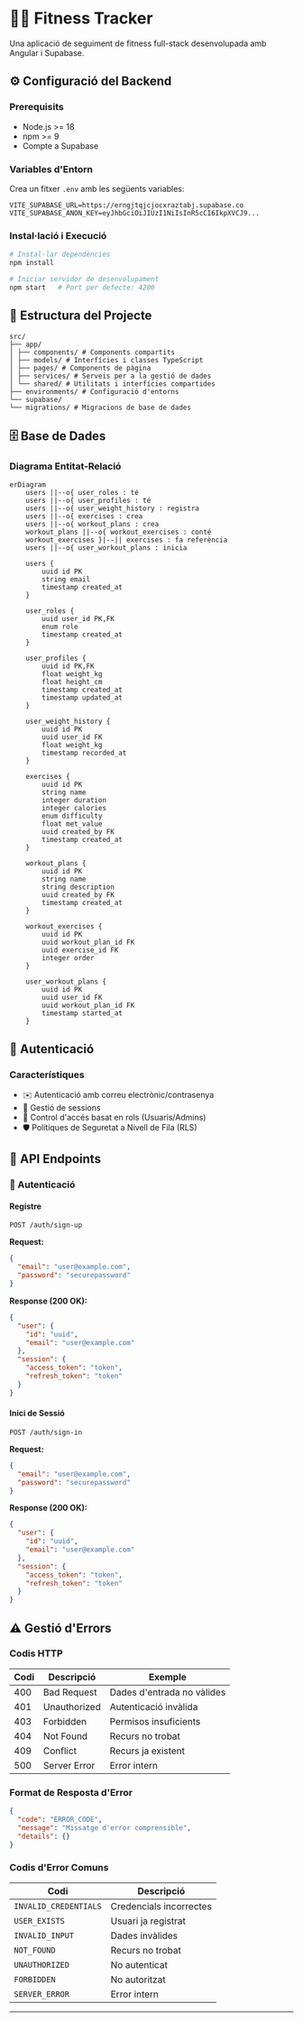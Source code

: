 # 🏋️‍♂️ Fitness Tracker

Una aplicació de seguiment de fitness full-stack desenvolupada amb Angular i Supabase.

## ⚙️ Configuració del Backend

### Prerequisits
- Node.js >= 18
- npm >= 9
- Compte a Supabase

### Variables d'Entorn

Crea un fitxer `.env` amb les següents variables:

```env
VITE_SUPABASE_URL=https://erngjtqjcjocxraztabj.supabase.co
VITE_SUPABASE_ANON_KEY=eyJhbGciOiJIUzI1NiIsInR5cCI6IkpXVCJ9...
```

### Instal·lació i Execució

```bash
# Instal·lar dependències
npm install

# Iniciar servidor de desenvolupament
npm start   # Port per defecte: 4200
```

## 📁 Estructura del Projecte

```
src/
├── app/
│ ├── components/ # Components compartits
│ ├── models/ # Interfícies i classes TypeScript
│ ├── pages/ # Components de pàgina
│ ├── services/ # Serveis per a la gestió de dades
│ └── shared/ # Utilitats i interfícies compartides
├── environments/ # Configuració d'entorns
└── supabase/
└── migrations/ # Migracions de base de dades
```


## 🗄️ Base de Dades

### Diagrama Entitat-Relació

```mermaid
erDiagram
    users ||--o{ user_roles : té
    users ||--o{ user_profiles : té
    users ||--o{ user_weight_history : registra
    users ||--o{ exercises : crea
    users ||--o{ workout_plans : crea
    workout_plans ||--o{ workout_exercises : conté
    workout_exercises }|--|| exercises : fa referència
    users ||--o{ user_workout_plans : inicia

    users {
        uuid id PK
        string email
        timestamp created_at
    }

    user_roles {
        uuid user_id PK,FK
        enum role
        timestamp created_at
    }

    user_profiles {
        uuid id PK,FK
        float weight_kg
        float height_cm
        timestamp created_at
        timestamp updated_at
    }

    user_weight_history {
        uuid id PK
        uuid user_id FK
        float weight_kg
        timestamp recorded_at
    }

    exercises {
        uuid id PK
        string name
        integer duration
        integer calories
        enum difficulty
        float met_value
        uuid created_by FK
        timestamp created_at
    }

    workout_plans {
        uuid id PK
        string name
        string description
        uuid created_by FK
        timestamp created_at
    }

    workout_exercises {
        uuid id PK
        uuid workout_plan_id FK
        uuid exercise_id FK
        integer order
    }

    user_workout_plans {
        uuid id PK
        uuid user_id FK
        uuid workout_plan_id FK
        timestamp started_at
    }
```

## 🔐 Autenticació

### Característiques
- ✉️ Autenticació amb correu electrònic/contrasenya
- 🔄 Gestió de sessions
- 👥 Control d'accés basat en rols (Usuaris/Admins)
- 🛡️ Polítiques de Seguretat a Nivell de Fila (RLS)

## 🔌 API Endpoints

### 🔑 Autenticació

#### Registre
```http
POST /auth/sign-up
```

**Request:**
```json
{
  "email": "user@example.com",
  "password": "securepassword"
}
```

**Response (200 OK):**
```json
{
  "user": {
    "id": "uuid",
    "email": "user@example.com"
  },
  "session": {
    "access_token": "token",
    "refresh_token": "token"
  }
}
```

#### Inici de Sessió
```http
POST /auth/sign-in
```

**Request:**
```json
{
  "email": "user@example.com",
  "password": "securepassword"
}
```

**Response (200 OK):**
```json
{
  "user": {
    "id": "uuid",
    "email": "user@example.com"
  },
  "session": {
    "access_token": "token",
    "refresh_token": "token"
  }
}
```

## ⚠️ Gestió d'Errors

### Codis HTTP

| Codi | Descripció | Exemple |
|------|------------|---------|
| 400 | Bad Request | Dades d'entrada no vàlides |
| 401 | Unauthorized | Autenticació invàlida |
| 403 | Forbidden | Permisos insuficients |
| 404 | Not Found | Recurs no trobat |
| 409 | Conflict | Recurs ja existent |
| 500 | Server Error | Error intern |

### Format de Resposta d'Error
```json
{
  "code": "ERROR_CODE",
  "message": "Missatge d'error comprensible",
  "details": {}
}
```

### Codis d'Error Comuns

| Codi | Descripció |
|------|------------|
| `INVALID_CREDENTIALS` | Credencials incorrectes |
| `USER_EXISTS` | Usuari ja registrat |
| `INVALID_INPUT` | Dades invàlides |
| `NOT_FOUND` | Recurs no trobat |
| `UNAUTHORIZED` | No autenticat |
| `FORBIDDEN` | No autoritzat |
| `SERVER_ERROR` | Error intern |

---
